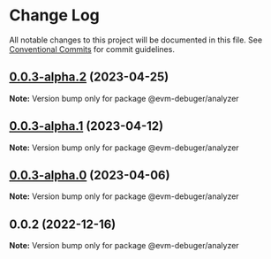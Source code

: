 # Change Log

All notable changes to this project will be documented in this file.
See [Conventional Commits](https://conventionalcommits.org) for commit guidelines.

## [0.0.3-alpha.2](https://github.com/rumblefishdev/evm-debuger/compare/@evm-debuger/analyzer@0.0.3-alpha.1...@evm-debuger/analyzer@0.0.3-alpha.2) (2023-04-25)

**Note:** Version bump only for package @evm-debuger/analyzer

## [0.0.3-alpha.1](https://github.com/rumblefishdev/evm-debuger/compare/@evm-debuger/analyzer@0.0.3-alpha.0...@evm-debuger/analyzer@0.0.3-alpha.1) (2023-04-12)

**Note:** Version bump only for package @evm-debuger/analyzer

## [0.0.3-alpha.0](https://github.com/rumblefishdev/evm-debuger/compare/@evm-debuger/analyzer@0.0.2...@evm-debuger/analyzer@0.0.3-alpha.0) (2023-04-06)

**Note:** Version bump only for package @evm-debuger/analyzer

## 0.0.2 (2022-12-16)

**Note:** Version bump only for package @evm-debuger/analyzer
